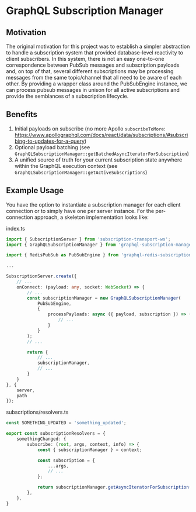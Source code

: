 # GraphQL Subscription Manager

## Motivation  
The original motivation for this project was to establish a simpler abstraction to handle a subscription system that provided database-level reactivity to client subscribers.
In this system, there is not an easy one-to-one correspondence between PubSub messages and subscription payloads and, on top of that, several different subscriptions may be processing messages from the same topic/channel that all need to be aware of each other.
By providing a wrapper class around the PubSubEngine instance, we can process pubsub messages in unison for all active subscriptions and provide the semblances of a subscription lifecycle.

## Benefits
1. Initial payloads on subscribe (no more Apollo `subscribeToMore`: https://www.apollographql.com/docs/react/data/subscriptions/#subscribing-to-updates-for-a-query)
2. Optional payload batching (see `GraphQLSubscriptionManager::getBatchedAsyncIteratorForSubscription`)
3. A unified source of truth for your current subscription state anywhere within the GraphQL execution context (see `GraphQLSubscriptionManager::getActiveSubscriptions`)
## Example Usage

You have the option to instantiate a subscription manager for each client connection or to simply have one per server instance. For the per-connection approach, a skeleton implementation looks like:

index.ts
```ts
import { SubscriptionServer } from 'subscription-transport-ws';
import { GraphQLSubscriptionManager } from 'graphql-subscription-manager';

import { RedisPubSub as PubSubEngine } from 'graphql-redis-subscriptions';

...

SubscriptionServer.create({
    // ...
    onConnect: (payload: any, socket: WebSocket) => {
        // ...
        const subscriptionManager = new GraphQLSubscriptionManager(
            PubSubEngine,
            {
                processPayloads: async ({ payload, subscription }) => {
                    // ...
                }
            }
        );
        // ...

        return {
            // ...
            subscriptionManager,
            // ...
        }
    }
}, {
    server,
    path
});

```

subscriptions/resolvers.ts
```ts
const SOMETHING_UPDATED = 'something_updated';

export const subscriptionResolvers = {
    somethingChanged: {
        subscribe: (root, args, context, info) => {
            const { subscriptionManager } = context;

            const subscription = {
                ...args,
                // ...
            };

            return subscriptionManager.getAsyncIteratorForSubscription(subscription, SOMETHING_UPDATED);
        },
    },
}
```